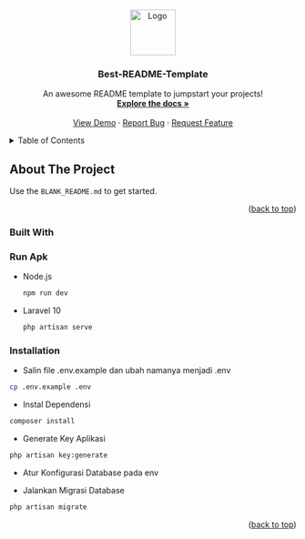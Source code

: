 

<a name="readme-top"></a>







<!-- PROJECT LOGO -->
<br />
<div align="center">
  <a href="https://github.com/othneildrew/Best-README-Template">
    <img src="images/logo.png" alt="Logo" width="80" height="80">
  </a>

  <h3 align="center">Best-README-Template</h3>

  <p align="center">
    An awesome README template to jumpstart your projects!
    <br />
    <a href="https://github.com/othneildrew/Best-README-Template"><strong>Explore the docs »</strong></a>
    <br />
    <br />
    <a href="https://github.com/othneildrew/Best-README-Template">View Demo</a>
    ·
    <a href="https://github.com/othneildrew/Best-README-Template/issues">Report Bug</a>
    ·
    <a href="https://github.com/othneildrew/Best-README-Template/issues">Request Feature</a>
  </p>
</div>



<!-- TABLE OF CONTENTS -->
<details>
  <summary>Table of Contents</summary>
  <ol>
    <li>
      <a href="#about-the-project">About The Project</a>
      <ul>
        <li><a href="#built-with">Built With</a></li>
      </ul>
    </li>
    <li>
      <a href="#getting-started">Getting Started</a>
      <ul>
        <li><a href="#prerequisites">Prerequisites</a></li>
        <li><a href="#installation">Installation</a></li>
      </ul>
    </li>
    <li><a href="#usage">Usage</a></li>
    <li><a href="#roadmap">Roadmap</a></li>
    <li><a href="#contributing">Contributing</a></li>
    <li><a href="#license">License</a></li>
    <li><a href="#contact">Contact</a></li>
    <li><a href="#acknowledgments">Acknowledgments</a></li>
  </ol>
</details>



<!-- ABOUT THE PROJECT -->
## About The Project

Use the `BLANK_README.md` to get started.

<p align="right">(<a href="#readme-top">back to top</a>)</p>



### Built With


### Run Apk

* Node.js
  ```sh
  npm run dev
  ```
* Laravel 10
  ```sh
  php artisan serve
  ```
  

### Installation

  * Salin file .env.example dan ubah namanya menjadi .env
  ```sh
  cp .env.example .env
  ```

  * Instal Dependensi
  ```sh
  composer install
  ```

  * Generate Key Aplikasi
  ```sh
  php artisan key:generate
  ```

  * Atur Konfigurasi Database pada env


  * Jalankan Migrasi Database
  ```sh
  php artisan migrate
  ```
   
<p align="right">(<a href="#readme-top">back to top</a>)</p>




